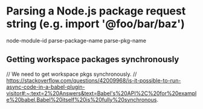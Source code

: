 # Parsing a Node.js package request string (e.g. import '@foo/bar/baz')

node-module-id
parse-package-name
parse-pkg-name

## Getting workspace packages synchronously

// We need to get workspace pkgs synchronously.
// https://stackoverflow.com/questions/42009968/is-it-possible-to-run-async-code-in-a-babel-plugin-visitor#:~:text=2%20Answers&text=Babel's%20API%2C%20for%20example%20babel,Babel%20itself%20is%20fully%20synchronous.

